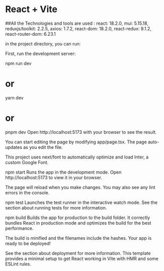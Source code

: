 # React + Vite

##All the Technologies and tools are used :
react: 18.2.0,
mui: 5.15.18,
reduxjs/toolkit: 2.2.5,
axios: 1.7.2,
react-dom: 18.2.0,
react-redux: 9.1.2,
react-router-dom: 6.23.1

in the project directory, you can run:

First, run the development server:

npm run dev

# or

yarn dev

# or

pnpm dev
Open http://localhost:5173 with your browser to see the result.

You can start editing the page by modifying app/page.tsx. The page auto-updates as you edit the file.

This project uses next/font to automatically optimize and load Inter, a custom Google Font.

npm start
Runs the app in the development mode.
Open http://localhost:5173 to view it in your browser.

The page will reload when you make changes.
You may also see any lint errors in the console.

npm test
Launches the test runner in the interactive watch mode.
See the section about running tests for more information.

npm build
Builds the app for production to the build folder.
It correctly bundles React in production mode and optimizes the build for the best performance.

The build is minified and the filenames include the hashes.
Your app is ready to be deployed!

See the section about deployment for more information.
This template provides a minimal setup to get React working in Vite with HMR and some ESLint rules.

